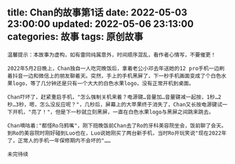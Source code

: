 title: Chan的故事第1话
date: 2022-05-03 23:00:00
updated: 2022-05-06 23:13:00
categories: 故事
tags: 原创故事
---

`温馨提示：本故事为虚构，如有雷同纯属意外，时间顺序混乱，看作者心情写，不要催更！`

    2022年5月2日晚上，Chan独自一人吃完晚饭后，拿着老公小邓去年送她的12 pro手机一边刷着抖音一边和微信上的朋友聊着天。突然，手上的手机黑屏了，下一秒手机画面变成了个白色水果logo，等了几分钟还是只有一个大大的白色水果logo，没有正常开机到桌面。

    Chan吓坏了，赶紧重启手机，"怎么强制关机来着？电源键…音量加…音量键减一起按，1秒…2秒…3秒，嗯，怎么没反应呢？"，几秒后，屏幕上的大苹果终于消失了，Chan又长按电源键试一下开机，"亮了！"，但是下一秒就立刻黑屏，一直在白色水果logo与黑屏之间跳来跳去。
    
    Chan嘀咕着:"都怪Ro乌鸦嘴"，刚下班晚饭前Chan去了Ro的牙科美容院坐会，饭前聊了会天。到Ro的美容院时刚好碰到Luo也在，Luo说她刚买了两台新手机，当时Ro开玩笑说"现在2022年了，正常人的手机一年保修期内不会坏的"……
  
  
  
  `未完待续`